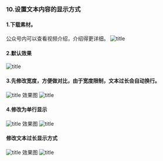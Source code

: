 ### 10.设置文本内容的显示方式
#### 1.下载素材。
公众号内可以查看视频介绍，介绍得更详细。
![title](https://raw.githubusercontent.com/JSZNopi/JSZImage/master/gitnote/2019/10/30/WXCODE-1572446034519.jpeg)

#### 2.默认效果
![title](https://raw.githubusercontent.com/JSZNopi/JSZImage/master/gitnote/2019/11/13/1-1573647635806.png)

#### 3.先修改宽度，方便做对比，由于宽度限制，文本过长会自动换行。
![title](https://raw.githubusercontent.com/JSZNopi/JSZImage/master/gitnote/2019/11/13/2-1573648151439.png)
效果图
![title](https://raw.githubusercontent.com/JSZNopi/JSZImage/master/gitnote/2019/11/13/3-1573648199738.png)

#### 4.修改为单行显示
![title](https://raw.githubusercontent.com/JSZNopi/JSZImage/master/gitnote/2019/11/13/4-1573648434345.png)
效果图
![title](https://raw.githubusercontent.com/JSZNopi/JSZImage/master/gitnote/2019/11/13/5-1573648448148.png)

#### 修改文本过长显示方式
![title](https://raw.githubusercontent.com/JSZNopi/JSZImage/master/gitnote/2019/11/13/6-1573648705870.png)
效果图
![title](https://raw.githubusercontent.com/JSZNopi/JSZImage/master/gitnote/2019/11/13/7-1573648720807.png)
